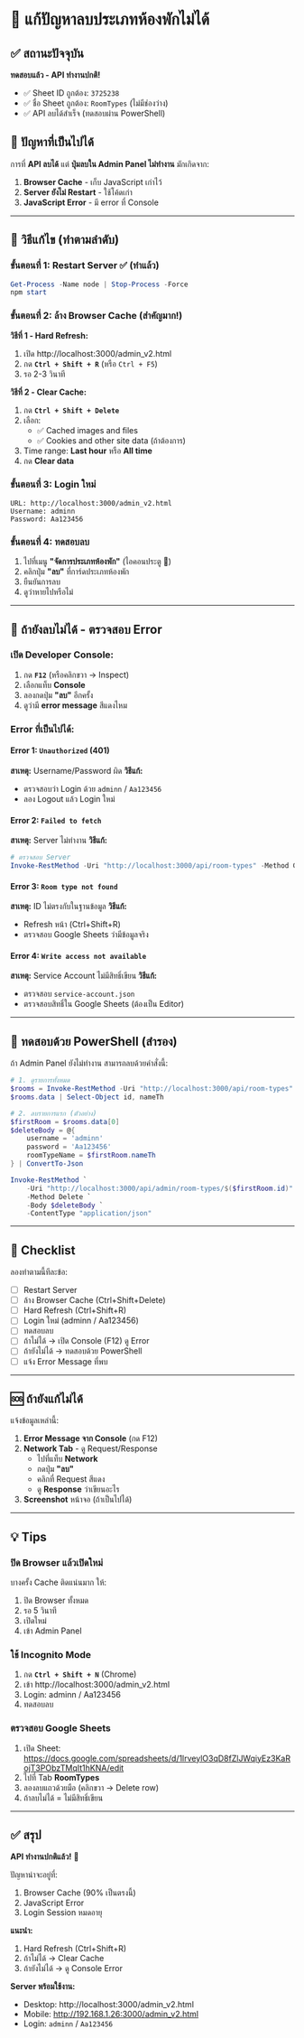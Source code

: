 # 🔧 แก้ปัญหาลบประเภทห้องพักไม่ได้

## ✅ สถานะปัจจุบัน

**ทดสอบแล้ว - API ทำงานปกติ!**
- ✅ Sheet ID ถูกต้อง: `3725238`
- ✅ ชื่อ Sheet ถูกต้อง: `RoomTypes` (ไม่มีช่องว่าง)
- ✅ API ลบได้สำเร็จ (ทดสอบผ่าน PowerShell)

## 🎯 ปัญหาที่เป็นไปได้

การที่ **API ลบได้** แต่ **ปุ่มลบใน Admin Panel ไม่ทำงาน** มักเกิดจาก:

1. **Browser Cache** - เก็บ JavaScript เก่าไว้
2. **Server ยังไม่ Restart** - ใช้โค้ดเก่า
3. **JavaScript Error** - มี error ที่ Console

---

## 🔧 วิธีแก้ไข (ทำตามลำดับ)

### ขั้นตอนที่ 1: Restart Server ✅ (ทำแล้ว)

```powershell
Get-Process -Name node | Stop-Process -Force
npm start
```

### ขั้นตอนที่ 2: ล้าง Browser Cache (สำคัญมาก!)

**วิธีที่ 1 - Hard Refresh:**
1. เปิด http://localhost:3000/admin_v2.html
2. กด **`Ctrl + Shift + R`** (หรือ `Ctrl + F5`)
3. รอ 2-3 วินาที

**วิธีที่ 2 - Clear Cache:**
1. กด **`Ctrl + Shift + Delete`**
2. เลือก:
   - ✅ Cached images and files
   - ✅ Cookies and other site data (ถ้าต้องการ)
3. Time range: **Last hour** หรือ **All time**
4. กด **Clear data**

### ขั้นตอนที่ 3: Login ใหม่

```
URL: http://localhost:3000/admin_v2.html
Username: adminn
Password: Aa123456
```

### ขั้นตอนที่ 4: ทดสอบลบ

1. ไปที่เมนู **"จัดการประเภทห้องพัก"** (ไอคอนประตู 🚪)
2. คลิกปุ่ม **"ลบ"** ที่การ์ดประเภทห้องพัก
3. ยืนยันการลบ
4. ดูว่าหายไปหรือไม่

---

## 🐛 ถ้ายังลบไม่ได้ - ตรวจสอบ Error

### เปิด Developer Console:

1. กด **`F12`** (หรือคลิกขวา → Inspect)
2. เลือกแท็บ **Console**
3. ลองกดปุ่ม **"ลบ"** อีกครั้ง
4. ดูว่ามี **error message** สีแดงไหม

### Error ที่เป็นไปได้:

#### Error 1: `Unauthorized` (401)
**สาเหตุ:** Username/Password ผิด
**วิธีแก้:**
- ตรวจสอบว่า Login ด้วย `adminn` / `Aa123456`
- ลอง Logout แล้ว Login ใหม่

#### Error 2: `Failed to fetch`
**สาเหตุ:** Server ไม่ทำงาน
**วิธีแก้:**
```powershell
# ตรวจสอบ Server
Invoke-RestMethod -Uri "http://localhost:3000/api/room-types" -Method Get
```

#### Error 3: `Room type not found`
**สาเหตุ:** ID ไม่ตรงกับในฐานข้อมูล
**วิธีแก้:**
- Refresh หน้า (Ctrl+Shift+R)
- ตรวจสอบ Google Sheets ว่ามีข้อมูลจริง

#### Error 4: `Write access not available`
**สาเหตุ:** Service Account ไม่มีสิทธิ์เขียน
**วิธีแก้:**
- ตรวจสอบ `service-account.json`
- ตรวจสอบสิทธิ์ใน Google Sheets (ต้องเป็น Editor)

---

## 🧪 ทดสอบด้วย PowerShell (สำรอง)

ถ้า Admin Panel ยังไม่ทำงาน สามารถลบด้วยคำสั่งนี้:

```powershell
# 1. ดูรายการทั้งหมด
$rooms = Invoke-RestMethod -Uri "http://localhost:3000/api/room-types" -Method Get
$rooms.data | Select-Object id, nameTh

# 2. ลบรายการแรก (ตัวอย่าง)
$firstRoom = $rooms.data[0]
$deleteBody = @{
    username = 'adminn'
    password = 'Aa123456'
    roomTypeName = $firstRoom.nameTh
} | ConvertTo-Json

Invoke-RestMethod `
    -Uri "http://localhost:3000/api/admin/room-types/$($firstRoom.id)" `
    -Method Delete `
    -Body $deleteBody `
    -ContentType "application/json"
```

---

## 📝 Checklist

ลองทำตามนี้ทีละข้อ:

- [ ] Restart Server
- [ ] ล้าง Browser Cache (Ctrl+Shift+Delete)
- [ ] Hard Refresh (Ctrl+Shift+R)
- [ ] Login ใหม่ (adminn / Aa123456)
- [ ] ทดสอบลบ
- [ ] ถ้าไม่ได้ → เปิด Console (F12) ดู Error
- [ ] ถ้ายังไม่ได้ → ทดสอบด้วย PowerShell
- [ ] แจ้ง Error Message ที่พบ

---

## 🆘 ถ้ายังแก้ไม่ได้

แจ้งข้อมูลเหล่านี้:

1. **Error Message จาก Console** (กด F12)
2. **Network Tab** - ดู Request/Response
   - ไปที่แท็บ **Network**
   - กดปุ่ม **"ลบ"**
   - คลิกที่ Request สีแดง
   - ดู **Response** ว่าเขียนอะไร
3. **Screenshot** หน้าจอ (ถ้าเป็นไปได้)

---

## 💡 Tips

### ปิด Browser แล้วเปิดใหม่
บางครั้ง Cache ติดแน่นมาก ให้:
1. ปิด Browser ทั้งหมด
2. รอ 5 วินาที
3. เปิดใหม่
4. เข้า Admin Panel

### ใช้ Incognito Mode
1. กด **`Ctrl + Shift + N`** (Chrome)
2. เข้า http://localhost:3000/admin_v2.html
3. Login: adminn / Aa123456
4. ทดสอบลบ

### ตรวจสอบ Google Sheets
1. เปิด Sheet: https://docs.google.com/spreadsheets/d/1lrveylO3qD8fZlJWqiyEz3KaRojT3PObzTMqIt1hKNA/edit
2. ไปที่ Tab **RoomTypes**
3. ลองลบแถวด้วยมือ (คลิกขวา → Delete row)
4. ถ้าลบไม่ได้ = ไม่มีสิทธิ์เขียน

---

## ✅ สรุป

**API ทำงานปกติแล้ว!** 🎉

ปัญหาน่าจะอยู่ที่:
1. Browser Cache (90% เป็นตรงนี้)
2. JavaScript Error
3. Login Session หมดอายุ

**แนะนำ:**
1. Hard Refresh (Ctrl+Shift+R) 
2. ถ้าไม่ได้ → Clear Cache
3. ถ้ายังไม่ได้ → ดู Console Error

**Server พร้อมใช้งาน:**
- Desktop: http://localhost:3000/admin_v2.html
- Mobile: http://192.168.1.26:3000/admin_v2.html
- Login: `adminn` / `Aa123456`
